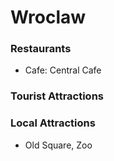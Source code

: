 # Wroclaw

### Restaurants
- Cafe: Central Cafe

### Tourist Attractions

### Local Attractions
- Old Square, Zoo
